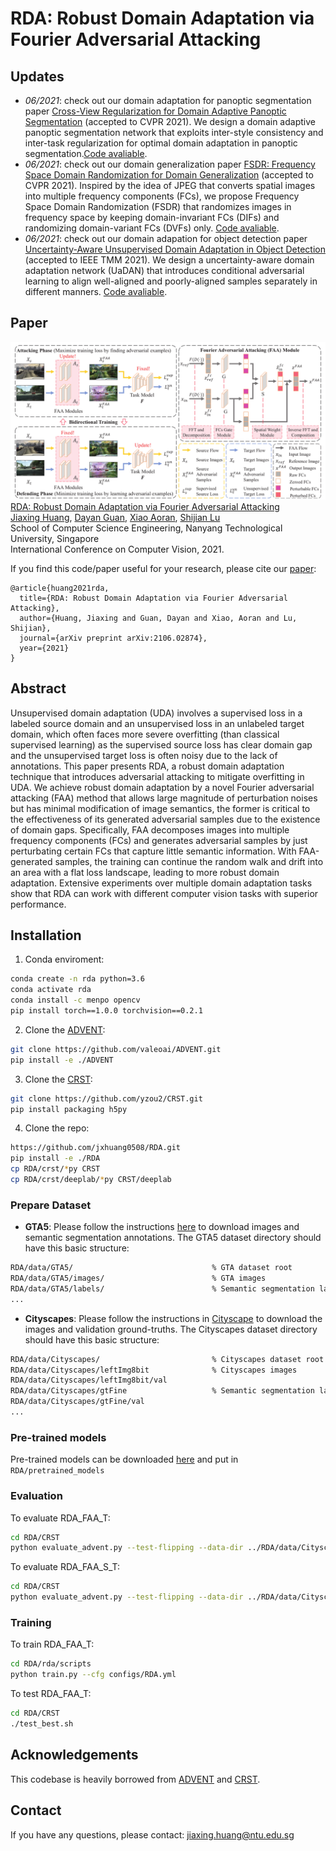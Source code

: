 # RDA: Robust Domain Adaptation via Fourier Adversarial Attacking

## Updates

- *06/2021*: check out our domain adaptation for panoptic segmentation paper [Cross-View Regularization for Domain Adaptive Panoptic Segmentation](https://arxiv.org/abs/2103.02584) (accepted to CVPR 2021). We design a domain adaptive panoptic segmentation network that exploits inter-style consistency and inter-task regularization for optimal domain adaptation in panoptic segmentation.[Code avaliable](https://github.com/jxhuang0508/FSDR).
- *06/2021*: check out our domain generalization paper [FSDR: Frequency Space Domain Randomization for Domain Generalization](https://arxiv.org/abs/2103.02370) (accepted to CVPR 2021). Inspired by the idea of JPEG that converts spatial images into multiple frequency components (FCs), we propose Frequency Space Domain Randomization (FSDR) that randomizes images in frequency space by keeping domain-invariant FCs (DIFs) and randomizing domain-variant FCs (DVFs) only. [Code avaliable](https://github.com/jxhuang0508/CVRN).
- *06/2021*: check out our domain adapation for object detection paper [Uncertainty-Aware Unsupervised Domain Adaptation in Object Detection](https://arxiv.org/abs/2103.00236) (accepted to IEEE TMM 2021). We design a uncertainty-aware domain adaptation network (UaDAN) that introduces conditional adversarial learning to align well-aligned and poorly-aligned samples separately in different manners. [Code avaliable](https://github.com/Dayan-Guan/UaDAN).

## Paper
![](./teaser.png)
[RDA: Robust Domain Adaptation via Fourier Adversarial Attacking](https://arxiv.org/abs/2106.02874)  
 [Jiaxing Huang](https://scholar.google.com/citations?user=czirNcwAAAAJ&hl=en&oi=ao), [Dayan Guan](https://scholar.google.com/citations?user=9jp9QAsAAAAJ&hl=en), [Xiao Aoran](https://scholar.google.com/citations?user=yGKsEpAAAAAJ&hl=en), [Shijian Lu](https://scholar.google.com/citations?user=uYmK-A0AAAAJ&hl=en)  
 School of Computer Science Engineering, Nanyang Technological University, Singapore  
 International Conference on Computer Vision, 2021.
 
If you find this code/paper useful for your research, please cite our [paper](https://arxiv.org/abs/2106.02874):

```
@article{huang2021rda,
  title={RDA: Robust Domain Adaptation via Fourier Adversarial Attacking},
  author={Huang, Jiaxing and Guan, Dayan and Xiao, Aoran and Lu, Shijian},
  journal={arXiv preprint arXiv:2106.02874},
  year={2021}
}
```

## Abstract

Unsupervised domain adaptation (UDA) involves a supervised loss in a labeled source domain and an unsupervised loss in an unlabeled target domain, which often faces more severe overfitting (than classical supervised learning) as the supervised source loss has clear domain gap and the unsupervised target loss is often noisy due to the lack of annotations. This paper presents RDA, a robust domain adaptation technique that introduces adversarial attacking to mitigate overfitting in UDA. We achieve robust domain adaptation by a novel Fourier adversarial attacking (FAA) method that allows large magnitude of perturbation noises but has minimal modification of image semantics, the former is critical to the effectiveness of its generated adversarial samples due to the existence of domain gaps. Specifically, FAA decomposes images into multiple frequency components (FCs) and generates adversarial samples by just perturbating certain FCs that capture little semantic information. With FAA-generated samples, the training can continue the random walk and drift into an area with a flat loss landscape, leading to more robust domain adaptation. Extensive experiments over multiple domain adaptation tasks show that RDA can work with different computer vision tasks with superior performance.

## Installation
1. Conda enviroment:
```bash
conda create -n rda python=3.6
conda activate rda
conda install -c menpo opencv
pip install torch==1.0.0 torchvision==0.2.1
```

2. Clone the [ADVENT](https://github.com/valeoai/ADVENT):
```bash
git clone https://github.com/valeoai/ADVENT.git
pip install -e ./ADVENT
```

3. Clone the [CRST](https://github.com/yzou2/CRST):
```bash
git clone https://github.com/yzou2/CRST.git
pip install packaging h5py
```

4. Clone the repo:
```bash
https://github.com/jxhuang0508/RDA.git
pip install -e ./RDA
cp RDA/crst/*py CRST
cp RDA/crst/deeplab/*py CRST/deeplab
```

### Prepare Dataset
* **GTA5**: Please follow the instructions [here](https://download.visinf.tu-darmstadt.de/data/from_games/) to download images and semantic segmentation annotations. The GTA5 dataset directory should have this basic structure:
```bash
RDA/data/GTA5/                               % GTA dataset root
RDA/data/GTA5/images/                        % GTA images
RDA/data/GTA5/labels/                        % Semantic segmentation labels
...
```

* **Cityscapes**: Please follow the instructions in [Cityscape](https://www.cityscapes-dataset.com/) to download the images and validation ground-truths. The Cityscapes dataset directory should have this basic structure:
```bash
RDA/data/Cityscapes/                         % Cityscapes dataset root
RDA/data/Cityscapes/leftImg8bit              % Cityscapes images
RDA/data/Cityscapes/leftImg8bit/val
RDA/data/Cityscapes/gtFine                   % Semantic segmentation labels
RDA/data/Cityscapes/gtFine/val
...
```

### Pre-trained models
Pre-trained models can be downloaded [here](https://github.com/jxhuang0508/RDA/releases/tag/Latest) and put in ```RDA/pretrained_models```

### Evaluation

To evaluate RDA_FAA_T:
```bash
cd RDA/CRST
python evaluate_advent.py --test-flipping --data-dir ../RDA/data/Cityscapes --restore-from ../RDA/pretrained_models/model_FAA_T.pth --save ../RDA/experiments/GTA2Cityscapes_RDA
```

To evaluate RDA_FAA_S_T:
```bash
cd RDA/CRST
python evaluate_advent.py --test-flipping --data-dir ../RDA/data/Cityscapes --restore-from ../RDA/pretrained_models/model_FAA_S_T.pth.pth --save ../RDA/experiments/GTA2Cityscapes_RDA
```

### Training
To train RDA_FAA_T:
```bash
cd RDA/rda/scripts
python train.py --cfg configs/RDA.yml
```

To test RDA_FAA_T:
```bash
cd RDA/CRST
./test_best.sh
```

## Acknowledgements
This codebase is heavily borrowed from [ADVENT](https://github.com/valeoai/ADVENT) and [CRST](https://github.com/yzou2/CRST).

## Contact
If you have any questions, please contact: jiaxing.huang@ntu.edu.sg
